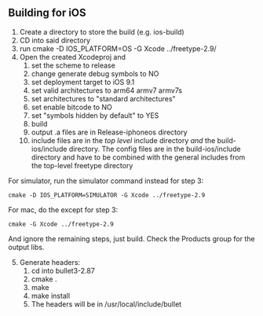 ## Building for iOS

1. Create a directory to store the build (e.g. ios-build)
2. CD into said directory
3. run cmake -D IOS_PLATFORM=OS -G Xcode ../freetype-2.9/
4. Open the created Xcodeproj and
    1. set the scheme to release
    2. change generate debug symbols to NO
    3. set deployment target to iOS 9.1
    4. set valid architectures to arm64 armv7 armv7s
    5. set architectures to "standard architectures"
    6. set enable bitcode to NO
    7. set "symbols hidden by default" to YES
    7. build
    8. output .a files are in Release-iphoneos directory
    9. include files are in the *top level* include directory *and* the build-ios/include directory. The config files are in the build-ios/include directory and have to be combined with the general includes from the top-level freetype directory
    
For simulator, run the simulator command instead for step 3:
    
```
cmake -D IOS_PLATFORM=SIMULATOR -G Xcode ../freetype-2.9
```

For mac, do the except for step 3:

```
cmake -G Xcode ../freetype-2.9
```
And ignore the remaining steps, just build. Check the Products group for the output libs.
    
5. Generate headers:
    1. cd into bullet3-2.87
    2. cmake .
    3. make
    4. make install
    5. The headers will be in /usr/local/include/bullet
    
